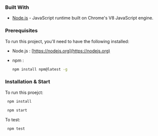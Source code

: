 ### Built With

- [Node.js]() - JavaScript runtime built on Chrome's V8 JavaScript engine.
<!-- GETTING STARTED -->

### Prerequisites

To run this project, you'll need to have the following installed:

- Node.js : [https://nodejs.org](https://nodejs.org)

- npm :
  ```sh
  npm install npm@latest -g
  ```

### Installation & Start

To run this proejct:

```sh
 npm install
```

```sh
 npm start
```

To test:

```sh
 npm test
```

